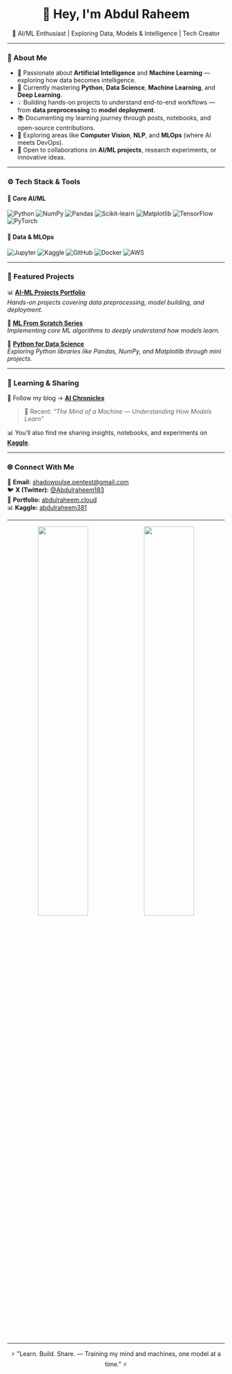 <h1 align="center">👋 Hey, I'm Abdul Raheem</h1>
<p align="center">
  🤖 AI/ML Enthusiast | Exploring Data, Models & Intelligence | Tech Creator
</p>

---

### 🧠 About Me  

- 🧩 Passionate about **Artificial Intelligence** and **Machine Learning** — exploring how data becomes intelligence.  
- 🐍 Currently mastering **Python**, **Data Science**, **Machine Learning**, and **Deep Learning**.  
- 💡 Building hands-on projects to understand end-to-end workflows — from **data preprocessing** to **model deployment**.  
- 📚 Documenting my learning journey through posts, notebooks, and open-source contributions.  
- 🌱 Exploring areas like **Computer Vision**, **NLP**, and **MLOps** (where AI meets DevOps).  
- 🤝 Open to collaborations on **AI/ML projects**, research experiments, or innovative ideas.  

---

### ⚙️ Tech Stack & Tools  

#### 🤖 Core AI/ML  
![Python](https://img.shields.io/badge/Python-3776AB?style=for-the-badge&logo=python&logoColor=white)
![NumPy](https://img.shields.io/badge/NumPy-013243?style=for-the-badge&logo=numpy&logoColor=white)
![Pandas](https://img.shields.io/badge/Pandas-150458?style=for-the-badge&logo=pandas&logoColor=white)
![Scikit-learn](https://img.shields.io/badge/Scikit--learn-F7931E?style=for-the-badge&logo=scikit-learn&logoColor=white)
![Matplotlib](https://img.shields.io/badge/Matplotlib-11557C?style=for-the-badge&logo=plotly&logoColor=white)
![TensorFlow](https://img.shields.io/badge/TensorFlow-FF6F00?style=for-the-badge&logo=tensorflow&logoColor=white)
![PyTorch](https://img.shields.io/badge/PyTorch-EE4C2C?style=for-the-badge&logo=pytorch&logoColor=white)

#### 🧠 Data & MLOps  
![Jupyter](https://img.shields.io/badge/Jupyter-F37626?style=for-the-badge&logo=jupyter&logoColor=white)
![Kaggle](https://img.shields.io/badge/Kaggle-20BEFF?style=for-the-badge&logo=kaggle&logoColor=white)
![GitHub](https://img.shields.io/badge/GitHub-181717?style=for-the-badge&logo=github&logoColor=white)
![Docker](https://img.shields.io/badge/Docker-2496ED?style=for-the-badge&logo=docker&logoColor=white)
![AWS](https://img.shields.io/badge/AWS-232F3E?style=for-the-badge&logo=amazon-aws&logoColor=white)

---

### 💼 Featured Projects  

📊 **[AI-ML Projects Portfolio](https://github.com/abdulraheem381/AI-ML-Projects)**  
_Hands-on projects covering data preprocessing, model building, and deployment._

🤖 **[ML From Scratch Series](https://github.com/abdulraheem381/ML-From-Scratch)**  
_Implementing core ML algorithms to deeply understand how models learn._

🐍 **[Python for Data Science](https://github.com/abdulraheem381/python-for-data-science)**  
_Exploring Python libraries like Pandas, NumPy, and Matplotlib through mini projects._

---

### 📝 Learning & Sharing  

📘 Follow my blog → [**AI Chronicles**](https://blog.abdulraheem.cloud)  
> 🚀 Recent: *“The Mind of a Machine — Understanding How Models Learn”*  

📊 You’ll also find me sharing insights, notebooks, and experiments on [**Kaggle**](https://www.kaggle.com).  

---

### 🌐 Connect With Me  

📧 **Email:** shadowpulse.pentest@gmail.com  
🐦 **X (Twitter):** [@Abdulraheem183](https://x.com/Abdulraheem183)  
💼 **Portfolio:** [abdulraheem.cloud](https://abdulraheem.cloud)  
📊 **Kaggle:** [abdulraheem381](https://www.kaggle.com/abdulraheem381)  

---

<p align="center">
  <img src="https://github-readme-stats.vercel.app/api?username=abdulraheem381&show_icons=true&theme=tokyonight&hide_border=true" width="48%" />
  <img src="https://github-readme-streak-stats.herokuapp.com/?user=abdulraheem381&theme=tokyonight&hide_border=true" width="48%" />
</p>

---

<p align="center">
  ⚡ "Learn. Build. Share. — Training my mind and machines, one model at a time." ⚡
</p>

